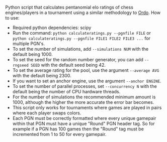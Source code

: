 Python script that calculates pentanomial elo ratings of chess engines/players in a tournament using a similar methodology to [Ordo](https://github.com/michiguel/Ordo).
How to use:
- Required python dependencies: scipy
- Run the command: `python calculateratings.py --pgnfile FILE` or `python calculateratings.py --pgnfile FILE1 FILE2 FILE3 ...` for multiple PGN's.
- To set the number of simulations, add `--simulations NUM` with the default being 1000.
- To set the seed for the random number generator, you can add `--rngseed SEED` with the default seed being 42.
- To set the average rating for the pool, use the argument `--average AVG` with the default being 2300.
- If you want to set an anchor engine, use the argument `--anchor ENGINE`.
- To set the number of parallel processes, set `--concurrency N` with the default being the number of CPU hardware threads.
- For the number of simulations the recommended minimum amount is 1000, although the higher the more accurate the error bar becomes.
- This script only works for tournaments where games are played in pairs where each player swaps colors.
- Each PGN must be correctly formatted where every unique gamepair within that PGN must have a unique "Round" PGN header tag. So for example if a PGN has 100 games then the "Round" tag must be incremented from 1 to 50 for every gamepair.
